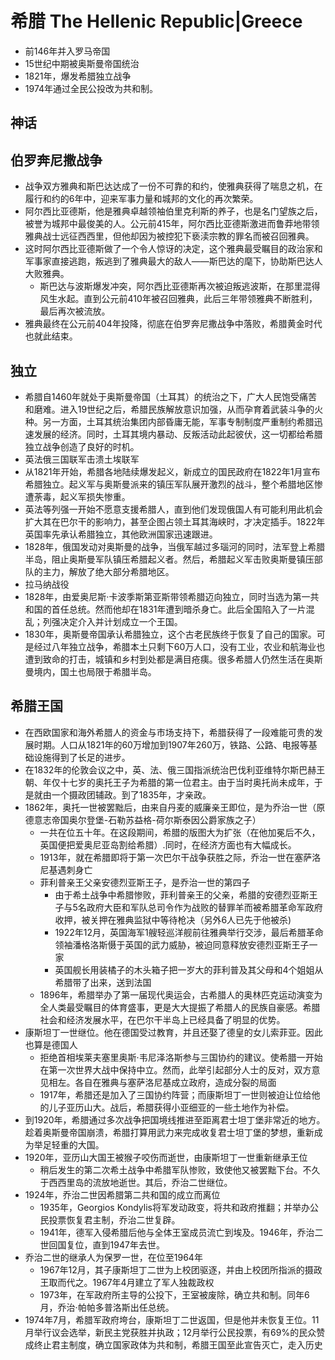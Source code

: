 # 希腊 The Hellenic Republic|Greece

* 前146年并入罗马帝国
* 15世纪中期被奥斯曼帝国统治
* 1821年，爆发希腊独立战争
* 1974年通过全民公投改为共和制。

## 神话

## 伯罗奔尼撒战争

* 战争双方雅典和斯巴达达成了一份不可靠的和约，使雅典获得了喘息之机，在履行和约的6年中，迎来军事力量和城邦的文化的再次繁荣。
* 阿尔西比亚德斯，他是雅典卓越领袖伯里克利斯的养子，也是名门望族之后，被誉为城邦中最俊美的人。公元前415年，阿尔西比亚德斯激进而鲁莽地带领雅典战士远征西西里，但他却因为被控犯下亵渎宗教的罪名而被召回雅典。
* 这时阿尔西比亚德斯做了一个令人惊讶的决定，这个雅典最受瞩目的政治家和军事家直接逃跑，叛逃到了雅典最大的敌人——斯巴达的麾下，协助斯巴达人大败雅典。
  - 斯巴达与波斯爆发冲突，阿尔西比亚德斯再次被迫叛逃波斯，在那里混得风生水起。直到公元前410年被召回雅典，此后三年带领雅典不断胜利，最后再次被流放。
* 雅典最终在公元前404年投降，彻底在伯罗奔尼撒战争中落败，希腊黄金时代也就此结束。

## 独立

* 希腊自1460年就处于奥斯曼帝国（土耳其）的统治之下，广大人民饱受痛苦和磨难。进入19世纪之后，希腊民族解放意识加强，从而孕育着武装斗争的火种。另一方面，土耳其统治集团内部昏庸无能，军事专制制度严重制约希腊迅速发展的经济。同时，土耳其境内暴动、反叛活动此起彼伏，这一切都给希腊独立战争创造了良好的时机。
* 英法俄三国联军击溃土埃联军
* 从1821年开始，希腊各地陆续爆发起义，新成立的国民政府在1822年1月宣布希腊独立。起义军与奥斯曼派来的镇压军队展开激烈的战斗，整个希腊地区惨遭荼毒，起义军损失惨重。
* 英法等列强一开始不愿意支援希腊人，直到他们发现俄国人有可能利用此机会扩大其在巴尔干的影响力，甚至企图占领土耳其海峡时，才决定插手。1822年英国率先承认希腊独立，其他欧洲国家迅速跟进。
* 1828年，俄国发动对奥斯曼的战争，当俄军越过多瑙河的同时，法军登上希腊半岛，阻止奥斯曼军队镇压希腊起义者。然后，希腊起义军击败奥斯曼镇压部队的主力，解放了绝大部分希腊地区。
* 拉马纳战役
* 1828年，由爱奥尼斯·卡波季斯第亚斯带领希腊迈向独立，同时当选为第一共和国的首任总统。然而他却在1831年遭到暗杀身亡。此后全国陷入了一片混乱；列强决定介入并计划成立一个王国。
* 1830年，奥斯曼帝国承认希腊独立，这个古老民族终于恢复了自己的国家。可是经过八年独立战争，希腊本土只剩下60万人口，没有工业，农业和航海业也遭到致命的打击，城镇和乡村到处都是满目疮痍。很多希腊人仍然生活在奥斯曼境内，国土也局限于希腊半岛。

## 希腊王国

* 在西欧国家和海外希腊人的资金与市场支持下，希腊获得了一段难能可贵的发展时期。人口从1821年的60万增加到1907年260万，铁路、公路、电报等基础设施得到了长足的进步。
* 在1832年的伦敦会议之中，英、法、俄三国指派统治巴伐利亚维特尔斯巴赫王朝、年仅十七岁的奥托王子为希腊的第一位君主。由于当时奥托尚未成年，于是就由一个摄政团辅政。到了1835年，才亲政。
* 1862年，奥托一世被罢黜后，由来自丹麦的威廉亲王即位，是为乔治一世（原德意志帝国奥尔登堡-石勒苏益格-荷尔斯泰因公爵家族之子）
  - 一共在位五十年。在这段期间，希腊的版图大为扩张（在他加冕后不久，英国便把爱奥尼亚岛割给希腊）.同时，在经济方面也有大幅成长。
  - 1913年，就在希腊即将于第一次巴尔干战争获胜之际，乔治一世在塞萨洛尼基遇刺身亡
  - 菲利普亲王父亲安德烈亚斯王子，是乔治一世的第四子
    + 由于希土战争中希腊惨败，菲利普亲王的父亲，希腊的安德烈亚斯王子与5名政府大臣和军队总司令作为战败的替罪羊而被希腊革命军政府收押，被关押在雅典监狱中等待枪决（另外6人已先于他被杀)
    + 1922年12月，英国海军1艘轻巡洋舰前往雅典举行交涉，最后希腊革命领袖潘格洛斯慑于英国的武力威胁，被迫同意释放安德烈亚斯王子一家
    + 英国舰长用装橘子的木头箱子把一岁大的菲利普及其父母和4个姐姐从希腊带了出来，送到法国
  - 1896年，希腊举办了第一届现代奥运会，古希腊人的奥林匹克运动演变为全人类最受瞩目的体育盛事，更是大大提振了希腊人的民族自豪感。希腊社会和经济发展水平，在巴尔干半岛上已经具备了明显的优势。
* 康斯坦丁一世继位。他在德国受过教育，并且还娶了德皇的女儿索菲亚。因此也算是德国人
  - 拒绝首相埃莱夫塞里奥斯·韦尼泽洛斯参与三国协约的建议。使希腊一开始在第一次世界大战中保持中立。然而，此举引起部分人士的反对，双方意见相左。各自在雅典与塞萨洛尼基成立政府，造成分裂的局面
  - 1917年，希腊还是加入了三国协约阵营；而康斯坦丁一世则被迫让位给他的儿子亚历山大。战后，希腊获得小亚细亚的一些土地作为补偿。
* 到1920年，希腊通过多次战争把国境线推进至距离君士坦丁堡非常近的地方。趁着奥斯曼帝国崩溃，希腊打算用武力来完成收复君士坦丁堡的梦想，重新成为举足轻重的大国。
* 1920年，亚历山大国王被猴子咬伤而逝世，由康斯坦丁一世重新继承王位
  - 稍后发生的第二次希土战争中希腊军队惨败，致使他又被罢黜下台。不久于西西里岛的流放地逝世。其后，乔治二世继位。
* 1924年，乔治二世因希腊第二共和国的成立而离位
  - 1935年，Georgios Kondylis将军发动政变，将共和政府推翻；并举办公民投票恢复君主制，乔治二世复辟。
  - 1941年，德军入侵希腊后他与全体王室成员流亡到埃及。1946年，乔治二世回国复位，直到1947年去世。
* 乔治二世的继承人为保罗一世，在位至1964年
  - 1967年12月，其子康斯坦丁二世为上校团驱逐，并由上校团所指派的摄政王取而代之。1967年4月建立了军人独裁政权
  - 1973年，在军政府所主导的公投下，王室被废除，确立共和制。同年6月，乔治·帕帕多普洛斯出任总统。
* 1974年7月，希腊军政府垮台，康斯坦丁二世返国，但是他并未恢复王位。11月举行议会选举，新民主党获胜并执政；12月举行公民投票，有69%的民众赞成终止君主制度，确立国家政体为共和制，希腊王国至此宣告灭亡，走入历史
